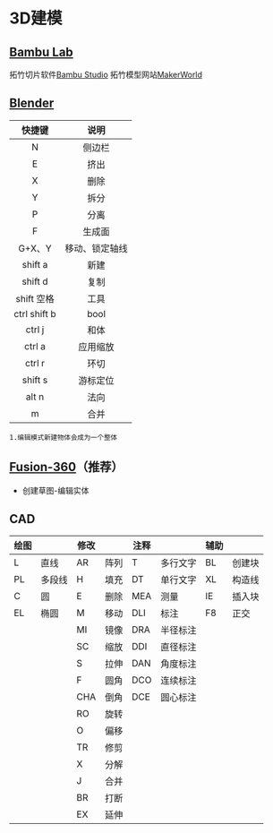 # 3D建模

## [Bambu Lab](https://bambulab.com/zh)

拓竹切片软件[Bambu Studio](https://bambulab.com/zh/download/studio)
拓竹模型网站[MakerWorld](https://makerworld.com/zh?from=bambulab.com)

## [Blender](https://www.blender.org/)

| 快捷键 | 说明 |
| :----: | :---: |
| N | 侧边栏 |
| E | 挤出 |
| X | 删除 |
| Y | 拆分 |
| P | 分离 |
| F |生成面 |
| G+X、Y | 移动、锁定轴线 |
| shift a | 新建 |
| shift d | 复制 |
| shift 空格 | 工具 |
| ctrl shift b | bool |
| ctrl  j | 和体 |
| ctrl a | 应用缩放 |
| ctrl r | 环切 |
| shift s | 游标定位 |
| alt n | 法向 |
| m | 合并 |

```vue
1.编辑模式新建物体会成为一个整体
```

## [Fusion-360](https://www.autodesk.com.cn/campaigns/education/fusion-360-online)（推荐）

- 创建草图-编辑实体

## CAD

|绘图||修改||注释||辅助||
|-|-|-|-|-|-|-|-|
|L|直线|AR|阵列|T|多行文字|BL|创建块|
|PL|多段线|H|填充|DT|单行文字|XL|构造线|
|C|圆|E|删除|MEA|测量|IE|插入块|
|EL|椭圆|M|移动|DLI|标注|F8|正交|
|||MI|镜像|DRA|半径标注|
|||SC|缩放|DDI|直径标注|
|||S|拉伸|DAN|角度标注|
|||F|圆角|DCO|连续标注|
|||CHA|倒角|DCE|圆心标注|
|||RO|旋转|
|||O|偏移|
|||TR|修剪|
|||X|分解|
|||J|合并|
|||BR|打断|
|||EX|延伸|